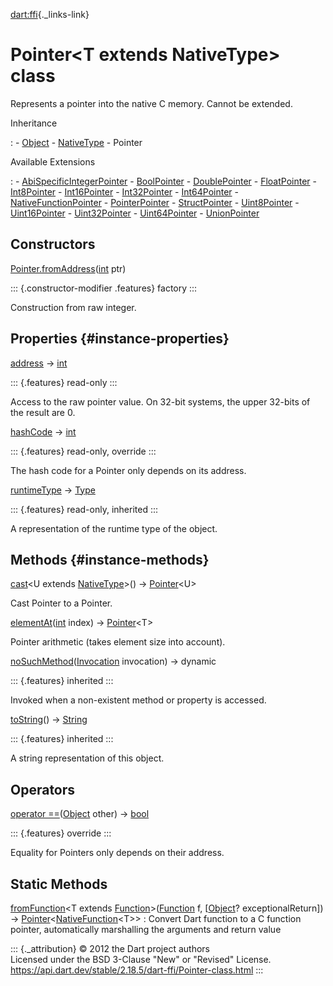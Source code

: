 [dart:ffi](../dart-ffi/dart-ffi-library){._links-link}

Pointer\<T extends NativeType\> class
=====================================

Represents a pointer into the native C memory. Cannot be extended.

Inheritance

:   -   [Object](../dart-core/object-class)
    -   [NativeType](nativetype-class)
    -   Pointer

Available Extensions

:   -   [AbiSpecificIntegerPointer](abispecificintegerpointer)
    -   [BoolPointer](boolpointer)
    -   [DoublePointer](doublepointer)
    -   [FloatPointer](floatpointer)
    -   [Int8Pointer](int8pointer)
    -   [Int16Pointer](int16pointer)
    -   [Int32Pointer](int32pointer)
    -   [Int64Pointer](int64pointer)
    -   [NativeFunctionPointer](nativefunctionpointer)
    -   [PointerPointer](pointerpointer)
    -   [StructPointer](structpointer)
    -   [Uint8Pointer](uint8pointer)
    -   [Uint16Pointer](uint16pointer)
    -   [Uint32Pointer](uint32pointer)
    -   [Uint64Pointer](uint64pointer)
    -   [UnionPointer](unionpointer)

Constructors
------------

[Pointer.fromAddress](pointer/pointer.fromaddress)([int](../dart-core/int-class)
ptr)

::: {.constructor-modifier .features}
factory
:::

Construction from raw integer.

Properties {#instance-properties}
----------

[address](pointer/address) → [int](../dart-core/int-class)

::: {.features}
read-only
:::

Access to the raw pointer value. On 32-bit systems, the upper 32-bits of
the result are 0.

[hashCode](pointer/hashcode) → [int](../dart-core/int-class)

::: {.features}
read-only, override
:::

The hash code for a Pointer only depends on its address.

[runtimeType](../dart-core/object/runtimetype) →
[Type](../dart-core/type-class)

::: {.features}
read-only, inherited
:::

A representation of the runtime type of the object.

Methods {#instance-methods}
-------

[cast](pointer/cast)\<U extends [NativeType](nativetype-class)\>() →
[Pointer](pointer-class)\<U\>

Cast Pointer to a Pointer.

[elementAt](pointer/elementat)([int](../dart-core/int-class) index) →
[Pointer](pointer-class)\<T\>

Pointer arithmetic (takes element size into account).

[noSuchMethod](../dart-core/object/nosuchmethod)([Invocation](../dart-core/invocation-class)
invocation) → dynamic

::: {.features}
inherited
:::

Invoked when a non-existent method or property is accessed.

[toString](../dart-core/object/tostring)() →
[String](../dart-core/string-class)

::: {.features}
inherited
:::

A string representation of this object.

Operators
---------

[operator
==](pointer/operator_equals)([Object](../dart-core/object-class) other)
→ [bool](../dart-core/bool-class)

::: {.features}
override
:::

Equality for Pointers only depends on their address.

Static Methods
--------------

[fromFunction](pointer/fromfunction)\<T extends [Function](../dart-core/function-class)\>([Function](../dart-core/function-class) f, \[[Object](../dart-core/object-class)? exceptionalReturn\]) → [Pointer](pointer-class)\<[NativeFunction](nativefunction-class)\<T\>\>
:   Convert Dart function to a C function pointer, automatically
    marshalling the arguments and return value

::: {._attribution}
© 2012 the Dart project authors\
Licensed under the BSD 3-Clause \"New\" or \"Revised\" License.\
<https://api.dart.dev/stable/2.18.5/dart-ffi/Pointer-class.html>
:::
